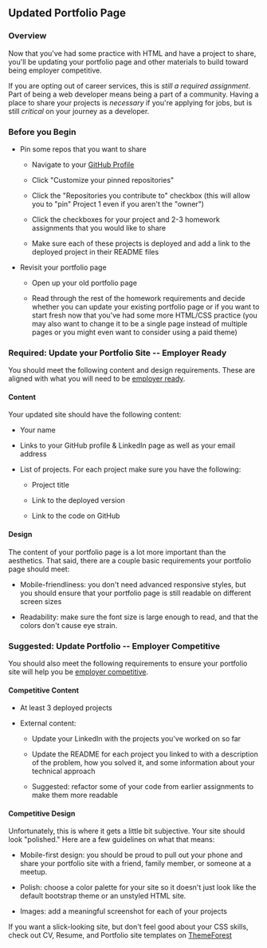 ## Updated Portfolio Page

### Overview

Now that you've had some practice with HTML and have a project to share, you'll be updating your portfolio page and other materials to build toward being employer competitive.

If you are opting out of career services, this is *still a required assignment*. Part of being a web developer means being a part of a community. Having a place to share your projects is *necessary* if you're applying for jobs, but is still *critical* on your journey as a developer.

### Before you Begin

* Pin some repos that you want to share

  * Navigate to your [GitHub Profile](https://github.com/USERNAME?tab=repositories)

  * Click "Customize your pinned repositories"

  * Click the "Repositories you contribute to" checkbox (this will allow you to "pin" Project 1 even if you aren't the "owner")

  * Click the checkboxes for your project and 2-3 homework assignments that you would like to share

  * Make sure each of these projects is deployed and add a link to the deployed project in their README files

* Revisit your portfolio page

  * Open up your old portfolio page

  * Read through the rest of the homework requirements and decide whether you can update your existing portfolio page or if you want to start fresh now that you've had some more HTML/CSS practice (you may also want to change it to be a single page instead of multiple pages or you might even want to consider using a paid theme)

### Required: Update your Portfolio Site -- Employer Ready

You should meet the following
content and design requirements. These are aligned with what you will need to be
[employer ready](https://drive.google.com/file/d/0BwhzeIUMYf1nV2JQcGdkU3ktcnFBLUZ4X09VSXliTUtJZWsw/view).

#### Content

Your updated site should have the following content:

* Your name

* Links to your GitHub profile & LinkedIn page as well as your email address

* List of projects. For each project make sure you have the following:

  * Project title

  * Link to the deployed version

  * Link to the code on GitHub

#### Design

The content of your portfolio page is a lot more important than the aesthetics. That said, there are a couple basic requirements your portfolio page should meet:

* Mobile-friendliness: you don't need advanced responsive styles, but you should ensure that your portfolio page is still readable on different screen sizes

* Readability: make sure the font size is large enough to read, and that the colors don't cause eye strain.

### Suggested: Update Portfolio -- Employer Competitive

You should also meet the following requirements
to ensure your portfolio site will help you be [employer competitive](https://drive.google.com/file/d/0BwhzeIUMYf1nV2JQcGdkU3ktcnFBLUZ4X09VSXliTUtJZWsw/view).

#### Competitive Content

* At least 3 deployed projects

* External content:

  * Update your LinkedIn with the projects you've worked on so far

  * Update the README for each project you linked to with a description of the problem,
  how you solved it, and some information about your technical approach

  * Suggested: refactor some of your code from earlier assignments to make them more readable

#### Competitive Design

Unfortunately, this is where it gets a little bit subjective. Your site should look
"polished." Here are a few guidelines on what that means:

* Mobile-first design: you should be proud to pull out your phone and share
your portfolio site with a friend, family member, or someone at a meetup.

* Polish: choose a color palette for your site so it doesn't just look like
the default bootstrap theme or an unstyled HTML site.

* Images: add a meaningful screenshot for each of your projects

If you want a slick-looking site, but don't feel good about your CSS skills,
check out CV, Resume, and Portfolio site templates on [ThemeForest](https://themeforest.net/category/site-templates?tags=cv,resume,portfolio)
